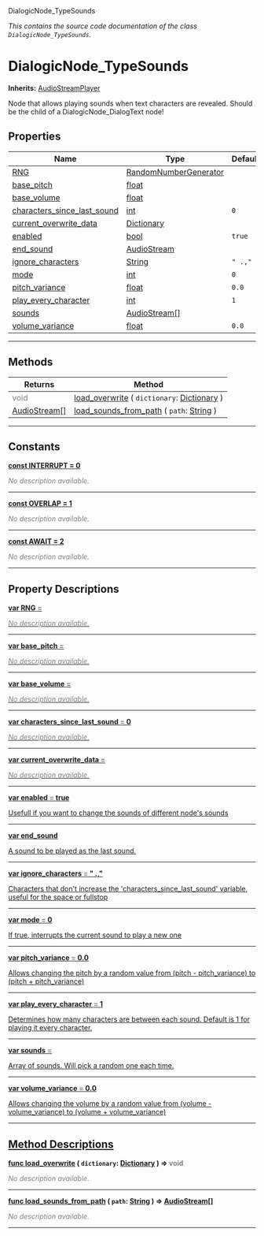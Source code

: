 
<div class="header-banner purple">
<div class="header-label purple">DialogicNode_TypeSounds</div>
</div>

*This contains the source code documentation of the class `DialogicNode_TypeSounds`.*
        
# DialogicNode_TypeSounds
**Inherits:** [AudioStreamPlayer](https://docs.godotengine.org/en/latest/classes/class_audiostreamplayer.html#class-audiostreamplayer)

Node that allows playing sounds when text characters are revealed. Should be the child of a DialogicNode_DialogText node!
## Properties
Name | Type | Default 
--- | --- | --- 
[<span class="hljs-title">RNG</span>](#property-rng) | [RandomNumberGenerator](https://docs.godotengine.org/en/latest/classes/class_randomnumbergenerator.html#class-randomnumbergenerator) |   
[<span class="hljs-title">base_pitch</span>](#property-base_pitch) | [float](https://docs.godotengine.org/en/latest/classes/class_float.html#class-float) |   
[<span class="hljs-title">base_volume</span>](#property-base_volume) | [float](https://docs.godotengine.org/en/latest/classes/class_float.html#class-float) |   
[<span class="hljs-title">characters_since_last_sound</span>](#property-characters_since_last_sound) | [int](https://docs.godotengine.org/en/latest/classes/class_int.html#class-int) |  `0` 
[<span class="hljs-title">current_overwrite_data</span>](#property-current_overwrite_data) | [Dictionary](https://docs.godotengine.org/en/latest/classes/class_dictionary.html#class-dictionary) |   
[<span class="hljs-title">enabled</span>](#property-enabled) | [bool](https://docs.godotengine.org/en/latest/classes/class_bool.html#class-bool) |  `true` 
[<span class="hljs-title">end_sound</span>](#property-end_sound) | [AudioStream](https://docs.godotengine.org/en/latest/classes/class_audiostream.html#class-audiostream) |   
[<span class="hljs-title">ignore_characters</span>](#property-ignore_characters) | [String](https://docs.godotengine.org/en/latest/classes/class_string.html#class-string) |  `" .,"` 
[<span class="hljs-title">mode</span>](#property-mode) | [int](https://docs.godotengine.org/en/latest/classes/class_int.html#class-int) |  `0` 
[<span class="hljs-title">pitch_variance</span>](#property-pitch_variance) | [float](https://docs.godotengine.org/en/latest/classes/class_float.html#class-float) |  `0.0` 
[<span class="hljs-title">play_every_character</span>](#property-play_every_character) | [int](https://docs.godotengine.org/en/latest/classes/class_int.html#class-int) |  `1` 
[<span class="hljs-title">sounds</span>](#property-sounds) | [AudioStream[]](https://docs.godotengine.org/en/latest/classes/class_audiostream.html#class-audiostream) |   
[<span class="hljs-title">volume_variance</span>](#property-volume_variance) | [float](https://docs.godotengine.org/en/latest/classes/class_float.html#class-float) |  `0.0` 
--- 

## Methods
Returns | Method 
--- | --- 
<span style = "color: gray">void</span> | [<span class="hljs-title">load_overwrite</span>](#method-load_overwrite) ( `dictionary`: [Dictionary](https://docs.godotengine.org/en/latest/classes/class_dictionary.html#class-dictionary) ) 
<span class="hljs-attribute">[AudioStream[]](https://docs.godotengine.org/en/latest/classes/class_audiostream.html#class-audiostream)</span> | [<span class="hljs-title">load_sounds_from_path</span>](#method-load_sounds_from_path) ( `path`: [String](https://docs.godotengine.org/en/latest/classes/class_string.html#class-string) ) 
--- 
## Constants


<a class="header" id="constant-INTERRUPT" href="#constant-INTERRUPT">**<span class="hljs-attribute">const</span> <span class="hljs-title">INTERRUPT</span><span class="hljs-comment"> = 0</span>**</a>



 <span style = "color: gray">*No description available.*</span> 

---


<a class="header" id="constant-OVERLAP" href="#constant-OVERLAP">**<span class="hljs-attribute">const</span> <span class="hljs-title">OVERLAP</span><span class="hljs-comment"> = 1</span>**</a>



 <span style = "color: gray">*No description available.*</span> 

---


<a class="header" id="constant-AWAIT" href="#constant-AWAIT">**<span class="hljs-attribute">const</span> <span class="hljs-title">AWAIT</span><span class="hljs-comment"> = 2</span>**</a>



 <span style = "color: gray">*No description available.*</span> 

---
## Property Descriptions



<a class="header" id="property-rng" href="#property-rng">**<span class="hljs-attribute">var</span> <span class="hljs-title">RNG</span> <span style = "color: gray"> = </span> <unknown>** 



 <span style = "color: gray">*No description available.*</span> 

---



<a class="header" id="property-base_pitch" href="#property-base_pitch">**<span class="hljs-attribute">var</span> <span class="hljs-title">base_pitch</span> <span style = "color: gray"> = </span> <unknown>** 



 <span style = "color: gray">*No description available.*</span> 

---



<a class="header" id="property-base_volume" href="#property-base_volume">**<span class="hljs-attribute">var</span> <span class="hljs-title">base_volume</span> <span style = "color: gray"> = </span> <unknown>** 



 <span style = "color: gray">*No description available.*</span> 

---



<a class="header" id="property-characters_since_last_sound" href="#property-characters_since_last_sound">**<span class="hljs-attribute">var</span> <span class="hljs-title">characters_since_last_sound</span> <span style = "color: gray"> = </span> 0** 



 <span style = "color: gray">*No description available.*</span> 

---



<a class="header" id="property-current_overwrite_data" href="#property-current_overwrite_data">**<span class="hljs-attribute">var</span> <span class="hljs-title">current_overwrite_data</span> <span style = "color: gray"> = </span> <unknown>** 



 <span style = "color: gray">*No description available.*</span> 

---



<a class="header" id="property-enabled" href="#property-enabled">**<span class="hljs-attribute">var</span> <span class="hljs-title">enabled</span> <span style = "color: gray"> = </span> true** 



Usefull if you want to change the sounds of different node's sounds

---



<a class="header" id="property-end_sound" href="#property-end_sound">**<span class="hljs-attribute">var</span> <span class="hljs-title">end_sound</span>** 



A sound to be played as the last sound.

---



<a class="header" id="property-ignore_characters" href="#property-ignore_characters">**<span class="hljs-attribute">var</span> <span class="hljs-title">ignore_characters</span> <span style = "color: gray"> = </span> " .,"** 



Characters that don't increase the 'characters_since_last_sound' variable, useful for the space or fullstop

---



<a class="header" id="property-mode" href="#property-mode">**<span class="hljs-attribute">var</span> <span class="hljs-title">mode</span> <span style = "color: gray"> = </span> 0** 



If true, interrupts the current sound to play a new one

---



<a class="header" id="property-pitch_variance" href="#property-pitch_variance">**<span class="hljs-attribute">var</span> <span class="hljs-title">pitch_variance</span> <span style = "color: gray"> = </span> 0.0** 



Allows changing the pitch by a random value from (pitch - pitch_variance) to (pitch + pitch_variance)

---



<a class="header" id="property-play_every_character" href="#property-play_every_character">**<span class="hljs-attribute">var</span> <span class="hljs-title">play_every_character</span> <span style = "color: gray"> = </span> 1** 



Determines how many characters are between each sound. Default is 1 for playing it every character.

---



<a class="header" id="property-sounds" href="#property-sounds">**<span class="hljs-attribute">var</span> <span class="hljs-title">sounds</span> <span style = "color: gray"> = </span> <unknown>** 



Array of sounds. Will pick a random one each time.

---



<a class="header" id="property-volume_variance" href="#property-volume_variance">**<span class="hljs-attribute">var</span> <span class="hljs-title">volume_variance</span> <span style = "color: gray"> = </span> 0.0** 



Allows changing the volume by a random value from (volume - volume_variance) to (volume + volume_variance)

---

## Method Descriptions



<a class="header" id="method-load_overwrite" href="#method-load_overwrite">**<span class="hljs-attribute">func</span> [<span class="hljs-title">load_overwrite</span>](#method-load_overwrite) ( `dictionary`: [Dictionary](https://docs.godotengine.org/en/latest/classes/class_dictionary.html#class-dictionary) )</a>  ⇒ <span style = "color: gray">void</span>** 



 <span style = "color: gray">*No description available.*</span> 

---



<a class="header" id="method-load_sounds_from_path" href="#method-load_sounds_from_path">**<span class="hljs-attribute">func</span> [<span class="hljs-title">load_sounds_from_path</span>](#method-load_sounds_from_path) ( `path`: [String](https://docs.godotengine.org/en/latest/classes/class_string.html#class-string) )</a>  ⇒ <span class="hljs-attribute">[AudioStream[]](https://docs.godotengine.org/en/latest/classes/class_audiostream.html#class-audiostream)</span>** 



 <span style = "color: gray">*No description available.*</span> 

---

